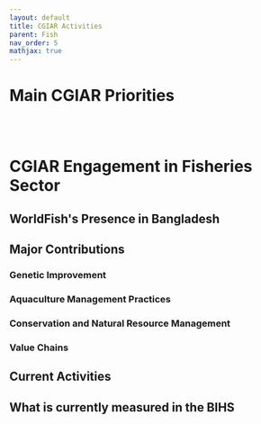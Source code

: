 ```yaml
---
layout: default
title: CGIAR Activities
parent: Fish
nav_order: 5
mathjax: true
---
```


# Main CGIAR Priorities

<br> <br> 

# CGIAR Engagement in Fisheries Sector

## WorldFish's Presence in Bangladesh


## Major Contributions
### Genetic Improvement

### Aquaculture Management Practices

### Conservation and Natural Resource Management

### Value Chains


## Current Activities




## What is currently measured in the BIHS
